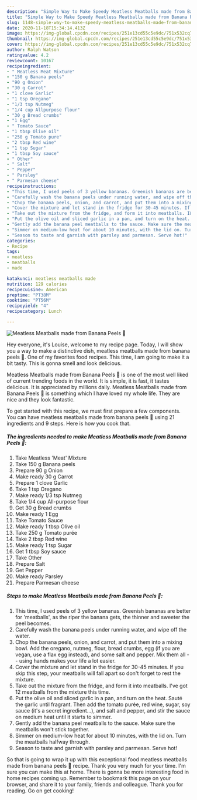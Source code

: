 ```yaml
---
description: "Simple Way to Make Speedy Meatless Meatballs made from Banana Peels 🍌"
title: "Simple Way to Make Speedy Meatless Meatballs made from Banana Peels 🍌"
slug: 1148-simple-way-to-make-speedy-meatless-meatballs-made-from-banana-peels
date: 2020-11-18T15:34:14.413Z
image: https://img-global.cpcdn.com/recipes/251e13cd55c5e9dc/751x532cq70/meatless-meatballs-made-from-banana-peels-🍌-recipe-main-photo.jpg
thumbnail: https://img-global.cpcdn.com/recipes/251e13cd55c5e9dc/751x532cq70/meatless-meatballs-made-from-banana-peels-🍌-recipe-main-photo.jpg
cover: https://img-global.cpcdn.com/recipes/251e13cd55c5e9dc/751x532cq70/meatless-meatballs-made-from-banana-peels-🍌-recipe-main-photo.jpg
author: Ralph Watson
ratingvalue: 4.2
reviewcount: 10167
recipeingredient:
- " Meatless Meat Mixture"
- "150 g Banana peels"
- "90 g Onion"
- "30 g Carrot"
- "1 clove Garlic"
- "1 tsp Oregano"
- "1/3 tsp Nutmeg"
- "1/4 cup Allpurpose flour"
- "30 g Bread crumbs"
- "1 Egg"
- " Tomato Sauce"
- "1 tbsp Olive oil"
- "250 g Tomato pure"
- "2 tbsp Red wine"
- "1 tsp Sugar"
- "1 tbsp Soy sauce"
- " Other"
- " Salt"
- " Pepper"
- " Parsley"
- " Parmesan cheese"
recipeinstructions:
- "This time, I used peels of 3 yellow bananas. Greenish bananas are better for &#39;meatballs&#39;, as the riper the banana gets, the thinner and sweeter the peel becomes."
- "Carefully wash the banana peels under running water, and wipe off the water."
- "Chop the banana peels, onion, and carrot, and put them into a mixing bowl. Add the oregano, nutmeg, flour, bread crumbs, egg (if you are vegan, use a flax egg instead), and some salt and pepper. Mix them all -- using hands makes your life a lot easier."
- "Cover the mixture and let stand in the fridge for 30-45 minutes. If you skip this step, your meatballs will fall apart so don&#39;t forget to rest the mixture."
- "Take out the mixture from the fridge, and form it into meatballs. I&#39;ve got 12 meatballs from the mixture this time."
- "Put the olive oil and sliced garlic in a pan, and turn on the heat. Sauté the garlic until fragrant. Then add the tomato purée, red wine, sugar, soy sauce (it&#39;s a secret ingredient...), and salt and pepper, and stir the sauce on medium heat until it starts to simmer."
- "Gently add the banana peel meatballs to the sauce. Make sure the meatballs won&#39;t stick together."
- "Simmer on medium-low heat for about 10 minutes, with the lid on. Turn the meatballs halfway through."
- "Season to taste and garnish with parsley and parmesan. Serve hot!"
categories:
- Recipe
tags:
- meatless
- meatballs
- made

katakunci: meatless meatballs made 
nutrition: 129 calories
recipecuisine: American
preptime: "PT38M"
cooktime: "PT56M"
recipeyield: "4"
recipecategory: Lunch

---
```



![Meatless Meatballs made from Banana Peels 🍌](https://img-global.cpcdn.com/recipes/251e13cd55c5e9dc/751x532cq70/meatless-meatballs-made-from-banana-peels-🍌-recipe-main-photo.jpg)

Hey everyone, it's Louise, welcome to my recipe page. Today, I will show you a way to make a distinctive dish, meatless meatballs made from banana peels 🍌. One of my favorites food recipes. This time, I am going to make it a bit tasty. This is gonna smell and look delicious.

Meatless Meatballs made from Banana Peels 🍌 is one of the most well liked of current trending foods in the world. It is simple, it is fast, it tastes delicious. It is appreciated by millions daily. Meatless Meatballs made from Banana Peels 🍌 is something which I have loved my whole life. They are nice and they look fantastic.




To get started with this recipe, we must first prepare a few components. You can have meatless meatballs made from banana peels 🍌 using 21 ingredients and 9 steps. Here is how you cook that.

<!--inarticleads1-->

##### The ingredients needed to make Meatless Meatballs made from Banana Peels 🍌:

1. Take  Meatless &#39;Meat&#39; Mixture
1. Take 150 g Banana peels
1. Prepare 90 g Onion
1. Make ready 30 g Carrot
1. Prepare 1 clove Garlic
1. Take 1 tsp Oregano
1. Make ready 1/3 tsp Nutmeg
1. Take 1/4 cup All-purpose flour
1. Get 30 g Bread crumbs
1. Make ready 1 Egg
1. Take  Tomato Sauce
1. Make ready 1 tbsp Olive oil
1. Take 250 g Tomato purée
1. Take 2 tbsp Red wine
1. Make ready 1 tsp Sugar
1. Get 1 tbsp Soy sauce
1. Take  Other
1. Prepare  Salt
1. Get  Pepper
1. Make ready  Parsley
1. Prepare  Parmesan cheese




<!--inarticleads2-->

##### Steps to make Meatless Meatballs made from Banana Peels 🍌:

1. This time, I used peels of 3 yellow bananas. Greenish bananas are better for &#39;meatballs&#39;, as the riper the banana gets, the thinner and sweeter the peel becomes.
1. Carefully wash the banana peels under running water, and wipe off the water.
1. Chop the banana peels, onion, and carrot, and put them into a mixing bowl. Add the oregano, nutmeg, flour, bread crumbs, egg (if you are vegan, use a flax egg instead), and some salt and pepper. Mix them all -- using hands makes your life a lot easier.
1. Cover the mixture and let stand in the fridge for 30-45 minutes. If you skip this step, your meatballs will fall apart so don&#39;t forget to rest the mixture.
1. Take out the mixture from the fridge, and form it into meatballs. I&#39;ve got 12 meatballs from the mixture this time.
1. Put the olive oil and sliced garlic in a pan, and turn on the heat. Sauté the garlic until fragrant. Then add the tomato purée, red wine, sugar, soy sauce (it&#39;s a secret ingredient...), and salt and pepper, and stir the sauce on medium heat until it starts to simmer.
1. Gently add the banana peel meatballs to the sauce. Make sure the meatballs won&#39;t stick together.
1. Simmer on medium-low heat for about 10 minutes, with the lid on. Turn the meatballs halfway through.
1. Season to taste and garnish with parsley and parmesan. Serve hot!




So that is going to wrap it up with this exceptional food meatless meatballs made from banana peels 🍌 recipe. Thank you very much for your time. I'm sure you can make this at home. There is gonna be more interesting food in home recipes coming up. Remember to bookmark this page on your browser, and share it to your family, friends and colleague. Thank you for reading. Go on get cooking!
